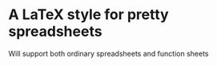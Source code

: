 # A LaTeX style for pretty spreadsheets

Will support both ordinary spreadsheets and function sheets

